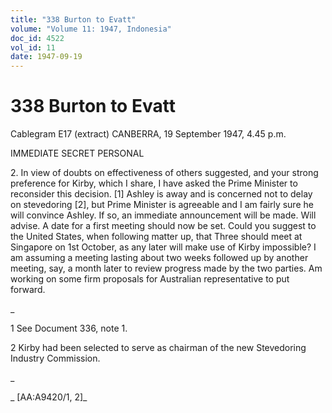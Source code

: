```yaml
---
title: "338 Burton to Evatt"
volume: "Volume 11: 1947, Indonesia"
doc_id: 4522
vol_id: 11
date: 1947-09-19
---
```


# 338 Burton to Evatt

Cablegram E17 (extract) CANBERRA, 19 September 1947, 4.45 p.m.

IMMEDIATE SECRET PERSONAL

2\. In view of doubts on effectiveness of others suggested, and your strong preference for Kirby, which I share, I have asked the Prime Minister to reconsider this decision. [1] Ashley is away and is concerned not to delay on stevedoring [2], but Prime Minister is agreeable and I am fairly sure he will convince Ashley. If so, an immediate announcement will be made. Will advise. A date for a first meeting should now be set. Could you suggest to the United States, when following matter up, that Three should meet at Singapore on 1st October, as any later will make use of Kirby impossible? I am assuming a meeting lasting about two weeks followed up by another meeting, say, a month later to review progress made by the two parties. Am working on some firm proposals for Australian representative to put forward.

_

1 See Document 336, note 1.

2 Kirby had been selected to serve as chairman of the new Stevedoring Industry Commission.

_

_ [AA:A9420/1, 2]_
